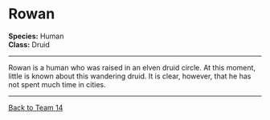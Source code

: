 # Rowan

**Species:** Human  
**Class:** Druid  

---

Rowan is a human who was raised in an elven druid circle. At this moment, little is known about this wandering druid. It is clear, however, that he has not spent much time in cities.

---

[Back to Team 14](./team_14.md)

